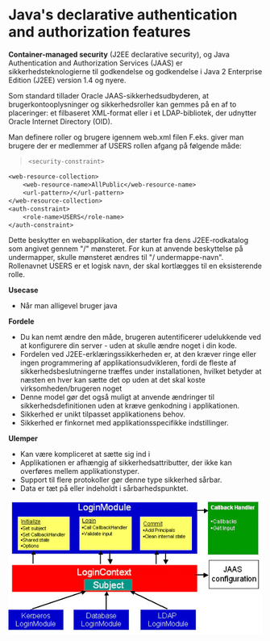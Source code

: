 # Java's declarative authentication and authorization features

**Container-managed security** (J2EE declarative security), og Java Authentication and Authorization Services (JAAS) er sikkerhedsteknologierne til godkendelse og godkendelse i Java 2 Enterprise Edition (J2EE) version 1.4 og nyere.

Som standard tillader Oracle JAAS-sikkerhedsudbyderen, at brugerkontooplysninger og sikkerhedsroller kan gemmes på en af to placeringer: et filbaseret XML-format eller i et LDAP-bibliotek, der udnytter Oracle Internet Directory (OID).

Man definere roller og brugere igennem web.xml filen
F.eks. giver man brugere der er medlemmer af USERS rollen afgang på følgende måde:

>     <security-constraint>

    <web-resource-collection>
        <web-resource-name>AllPublic</web-resource-name>
        <url-pattern>/</url-pattern>
    </web-resource-collection>
    <auth-constraint>
        <role-name>USERS</role-name>
    </auth-constraint>

</security-constraint>

Dette beskytter en webapplikation, der starter fra dens J2EE-rodkatalog som angivet gennem "/" mønsteret. For kun at anvende beskyttelse på undermapper, skulle mønsteret ændres til "/ undermappe-navn". Rollenavnet USERS er et logisk navn, der skal kortlægges til en eksisterende rolle.

**Usecase**

- Når man alligevel bruger java

**Fordele**

- Du kan nemt ændre den måde, brugeren autentificerer udelukkende ved at konfigurere din server - uden at skulle ændre noget i din kode.
- Fordelen ved J2EE-erklæringssikkerheden er, at den kræver ringe eller ingen programmering af applikationsudvikleren, fordi de fleste af sikkerhedsbeslutningerne træffes under installationen, hvilket betyder at næsten en hver kan sætte det op uden at det skal koste virksomheden/brugeren noget
- Denne model gør det også muligt at anvende ændringer til sikkerhedsdefinitionen uden at kræve genkodning i applikationen.
- Sikkerhed er unikt tilpasset applikationens behov.
- Sikkerhed er finkornet med applikationsspecifikke indstillinger.

**Ulemper**

- Kan være kompliceret at sætte sig ind i
- Applikationen er afhængig af sikkerhedsattributter, der ikke kan overføres mellem applikationstyper.
- Support til flere protokoller gør denne type sikkerhed sårbar.
- Data er tæt på eller indeholdt i sårbarhedspunktet.

![JAAS](JAAS.png)
